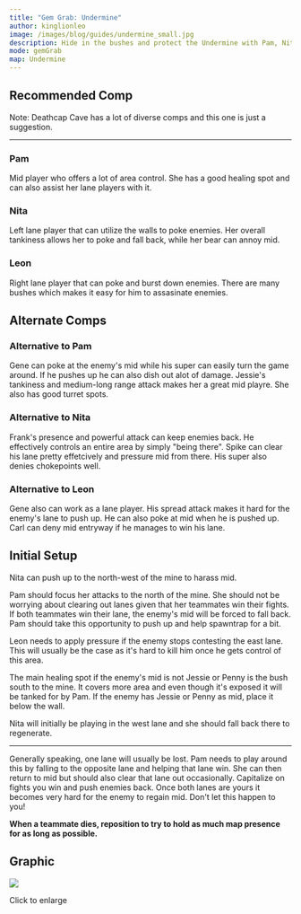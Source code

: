 ```yaml
---
title: "Gem Grab: Undermine"
author: kinglionleo
image: /images/blog/guides/undermine_small.jpg
description: Hide in the bushes and protect the Undermine with Pam, Nita and Leon.
mode: gemGrab
map: Undermine
---
```


Recommended Comp
---

Note: Deathcap Cave has a lot of diverse comps and this one is just a suggestion.

---

### Pam

<media-img path="/brawlers/pam/avatar" size="96" clazz="h-16 float-right p-2"></media-img>

Mid player who offers a lot of area control. She has a good healing spot and can also assist her lane players with it.

### Nita

<media-img path="/brawlers/nita/avatar" size="96" clazz="h-16 float-right p-2"></media-img>

Left lane player that can utilize the walls to poke enemies. Her overall tankiness allows her to poke and fall back, while her bear can annoy mid.

### Leon

<media-img path="/brawlers/leon/avatar" size="96" clazz="h-16 float-right p-2"></media-img>

Right lane player that can poke and burst down enemies. There are many bushes which makes it easy for him to assasinate enemies.

Alternate Comps
---

### Alternative to Pam

<media-img path="/brawlers/gene/avatar" size="60" clazz="h-10 float-right p-2"></media-img>

<media-img path="/brawlers/jessie/avatar" size="60" clazz="h-10 float-right p-2"></media-img>

Gene can poke at the enemy's mid while his super can easily turn the game around. If he pushes up he can also dish out alot of damage.
Jessie's tankiness and medium-long range attack makes her a great mid playre. She also has good turret spots.

### Alternative to Nita

<media-img path="/brawlers/frank/avatar" size="60" clazz="h-10 float-right p-2"></media-img>

<media-img path="/brawlers/spike/avatar" size="60" clazz="h-10 float-right p-2"></media-img>

Frank's presence and powerful attack can keep enemies back. He effectively controls an entire area by simply "being there".
Spike can clear his lane pretty effetcively and pressure mid from there. His super also denies chokepoints well.

### Alternative to Leon

<media-img path="/brawlers/gene/avatar" size="60" clazz="h-10 float-right p-2"></media-img>

<media-img path="/brawlers/carl/avatar" size="60" clazz="h-10 float-right p-2"></media-img>

Gene also can work as a lane player. His spread attack makes it hard for the enemy's lane to push up. He can also poke at mid when he is pushed up.
Carl can deny mid entryway if he manages to win his lane.

Initial Setup
---

Nita can push up to the north-west of the mine to harass mid.

Pam should focus her attacks to the north of the mine. She should not be worrying about clearing out lanes given that her teammates win their fights.
If both teammates win their lane, the enemy's mid will be forced to fall back. Pam should take this opportunity to push up and help spawntrap for a bit.

Leon needs to apply pressure if the enemy stops contesting the east lane. This will usually be the case as it's hard to kill him once he gets control of this area.

The main healing spot if the enemy's mid is not Jessie or Penny is the bush south to the mine. It covers more area and even though it's exposed it will be tanked for by Pam. If the enemy has Jessie or Penny as mid, place it below the wall.

Nita will initially be playing in the west lane and she should fall back there to regenerate.

---

Generally speaking, one lane will usually be lost. Pam needs to play around this by falling to the opposite lane and helping that lane win. She can then return to mid but should also clear that lane out occasionally. Capitalize on fights you win and push enemies back. Once both lanes are yours it becomes very hard for the enemy to regain mid. Don't let this happen to you!

**When a teammate dies, reposition to try to hold as much map presence for as long as possible.**

Graphic
---

<img class="lightbox" src="/images/blog/guides/undermine.jpg">

Click to enlarge

